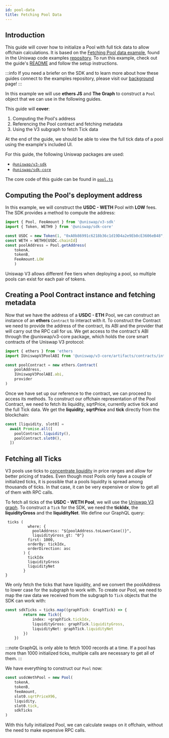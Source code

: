 ```yaml
---
id: pool-data
title: Fetching Pool Data
---
```


## Introduction

This guide will cover how to initialize a Pool with full tick data to allow offchain calculations. It is based on the [Fetching Pool data example](https://github.com/Uniswap/examples/tree/main/v3-sdk/pool-data), found in the Uniswap code examples [repository](https://github.com/Uniswap/examples). To run this example, check out the guide's [README](https://github.com/Uniswap/examples/blob/main/v3-sdk/pool-data/README.md) and follow the setup instructions.

:::info
If you need a briefer on the SDK and to learn more about how these guides connect to the examples repository, please visit our [background](./01-background.md) page!
:::

In this example we will use **ethers JS** and **The Graph** to construct a `Pool` object that we can use in the following guides.

This guide will **cover**:

1. Computing the Pool's address
2. Referencing the Pool contract and fetching metadata
3. Using the V3 subgraph to fetch Tick data

At the end of the guide, we should be able to view the full tick data of a pool using the example's included UI.

For this guide, the following Uniswap packages are used:
  
- [`@uniswap/v3-sdk`](https://www.npmjs.com/package/@uniswap/v3-sdk)
- [`@uniswap/sdk-core`](https://www.npmjs.com/package/@uniswap/sdk-core)

The core code of this guide can be found in [`pool.ts`](https://github.com/Uniswap/v3-sdk/blob/main/src/entities/pool.ts)

## Computing the Pool's deployment address

In this example, we will construct the **USDC - WETH** Pool with **LOW** fees. The SDK provides a method to compute the address:

```typescript
import { Pool, FeeAmount } from '@uniswap/v3-sdk'
import { Token, WETH9 } from '@uniswap/sdk-core'

const USDC = new Token(1, "0xA0b86991c6218b36c1d19D4a2e9Eb0cE3606eB48", 6)
const WETH = WETH9[USDC.chainId]
const poolAddress = Pool.getAddress(
    tokenA, 
    tokenB, 
    FeeAmount.LOW
    )
```

Uniswap V3 allows different Fee tiers when deploying a pool, so multiple pools can exist for each pair of tokens.

## Creating a Pool Contract instance and fetching metadata

Now that we have the address of a **USDC - ETH** Pool, we can construct an instance of an **ethers** `Contract` to interact with it.
To construct the Contract we need to provide the address of the contract, its ABI and the provider that will carry out the RPC call for us. We get access to the contract's ABI through the @uniswap/v3-core package, which holds the core smart contracts of the Uniswap V3 protocol:

```typescript
import { ethers } from 'ethers
import IUniswapV3PoolABI from '@uniswap/v3-core/artifacts/contracts/interfaces/IUniswapV3Pool.sol/IUniswapV3Pool.json'

const poolContract = new ethers.Contract(
    poolAddress,
    IUniswapV3PoolABI.abi,
    provider
)
```

Once we have set up our reference to the contract, we can proceed to access its methods. To construct our offchain representation of the Pool Contract, we need to fetch its liquidity, sqrtPrice, currently active tick and the full Tick data.
We get the **liquidity**, **sqrtPrice** and **tick** directly from the blockchain:

```typescript
const [liquidity, slot0] =
  await Promise.all([
    poolContract.liquidity(),
    poolContract.slot0(),
  ])
```

## Fetching all Ticks

V3 pools use ticks to [concentrate liquidity](../../../concepts/protocol/concentrated-liquidity.md) in price ranges and allow for better pricing of trades.
Even though most Pools only have a couple of initialized ticks, it is possible that a pools liquidity is spread among thousands of ticks.
In that case, it can be very expensive or slow to get all of them with RPC calls.

To fetch all ticks of the **USDC - WETH Pool**, we will use the [Uniswap V3 graph](../../../api/subgraph/overview.md). To construct a `Tick` for the SDK, we need the **tickIdx**, the **liquidityGross** and the **liquidityNet**.
We define our GraphQL query:

```{
 ticks (
          where: {
            poolAddress: "${poolAddress.toLowerCase()}", 
            liquidityGross_gt: "0"}
          first: 1000,
          orderBy: tickIdx,
          orderDirection: asc
        ) {
          tickIdx
          liquidityGross
          liquidityNet
        }
}
```

We only fetch the ticks that have liquidity, and we convert the poolAddress to lower case for the subgraph to work with.
To create our Pool, we need to map the raw data we received from the subgraph to `Tick` objects that the SDK can work with:

```typescript
const sdkTicks = ticks.map((graphTick: GraphTick) => {
        return new Tick({
            index: +graphTick.tickIdx,
            liquidityGross: graphTick.liquidityGross,
            liquidityNet: graphTick.liquidityNet
        })
    })
```

:::note
GraphQL is only able to fetch 1000 records at a time. If a pool has more than 1000 initialized ticks, multiple calls are necessary to get all of them.
:::

We have everything to construct our `Pool` now:

```typescript
const usdcWethPool = new Pool(
    tokenA,
    tokenB,
    feeAmount,
    slot0.sqrtPriceX96,
    liquidity,
    slot0.tick,
    sdkTicks
)
```

With this fully initialized Pool, we can calculate swaps on it offchain, without the need to make expensive RPC calls.
